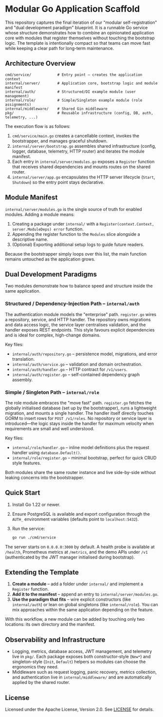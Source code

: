 # Modular Go Application Scaffold

This repository captures the final iteration of our "modular self-registration" and "dual development paradigm" blueprint. It is a runnable Go service whose structure demonstrates how to combine an opinionated application core with modules that register themselves without touching the bootstrap logic. The template is intentionally compact so that teams can move fast while keeping a clear path for long-term maintenance.

## Architecture Overview

```
cmd/service/            # Entry point – creates the application context
internal/server/        # Application core, bootstrap logic and module manifest
internal/auth/          # Structured/DI example module (user management)
internal/role/          # Simple/Singleton example module (role assignments)
internal/middleware/    # Shared Gin middleware
pkg/                    # Reusable infrastructure (config, DB, auth, telemetry, ...)
```

The execution flow is as follows:

1. `cmd/service/main.go` creates a cancellable context, invokes the bootstrapper, and manages graceful shutdown.
2. `internal/server/bootstrap.go` assembles shared infrastructure (config, logger, database, telemetry, HTTP router) and iterates the module manifest.
3. Each entry in `internal/server/modules.go` exposes a `Register` function that receives shared dependencies and mounts routes on the shared router.
4. `internal/server/app.go` encapsulates the HTTP server lifecycle (`Start`, `Shutdown`) so the entry point stays declarative.

## Module Manifest

`internal/server/modules.go` is the single source of truth for enabled modules. Adding a module means:

1. Creating a package under `internal/` with a `Register(context.Context, server.ModuleDeps) error` function.
2. Appending the register function to the `Modules` slice alongside a descriptive name.
3. (Optional) Exporting additional setup logs to guide future readers.

Because the bootstrapper simply loops over this list, the main function remains untouched as the application grows.

## Dual Development Paradigms

Two modules demonstrate how to balance speed and structure inside the same application.

### Structured / Dependency-Injection Path – `internal/auth`

The authentication module models the "enterprise" path. `register.go` wires a repository, service, and HTTP handler. The repository owns migrations and data access logic, the service layer centralises validation, and the handler exposes REST endpoints. This style favours explicit dependencies and is ideal for complex, high-change domains.

Key files:

- `internal/auth/repository.go` – persistence model, migrations, and error translation.
- `internal/auth/service.go` – validation and domain orchestration.
- `internal/auth/handler.go` – HTTP contract for `/v1/users`.
- `internal/auth/register.go` – self-contained dependency graph assembly.

### Simple / Singleton Path – `internal/role`

The role module embraces the "move fast" path. `register.go` fetches the globally initialised database (set up by the bootstrapper), runs a lightweight migration, and mounts a single handler. The handler itself directly touches GORM to insert rows for `POST /v1/roles`. No repository or service layer is introduced—the logic stays inside the handler for maximum velocity when requirements are small and well understood.

Key files:

- `internal/role/handler.go` – inline model definitions plus the request handler using `database.Default()`.
- `internal/role/register.go` – minimal bootstrap, perfect for quick CRUD style features.

Both modules share the same router instance and live side-by-side without leaking concerns into the bootstrapper.

## Quick Start

1. Install Go 1.22 or newer.
2. Ensure PostgreSQL is available and export configuration through the `AUTH_` environment variables (defaults point to `localhost:5432`).
3. Run the service:

   ```bash
   go run ./cmd/service
   ```

The server starts on `0.0.0.0:3000` by default. A health probe is available at `/health`, Prometheus metrics at `/metrics`, and the demo APIs under `/v1` (authenticated by the JWT manager initialised during bootstrap).

## Extending the Template

1. **Create a module** – add a folder under `internal/` and implement a `Register` function.
2. **Add it to the manifest** – append an entry to `internal/server/modules.go`.
3. **Use the paradigm that fits** – wire explicit constructors (like `internal/auth`) or lean on global singletons (like `internal/role`). You can mix approaches within the same application depending on the feature.

With this workflow, a new module can be added by touching only two locations: its own directory and the manifest.

## Observability and Infrastructure

- Logging, metrics, database access, JWT management, and telemetry live in `pkg/`. Each package exposes both constructor-style (`New*`) and singleton-style (`Init`, `Default`) helpers so modules can choose the ergonomics they need.
- Middleware such as request logging, panic recovery, metrics collection, and authentication live in `internal/middleware/` and are automatically applied by the shared router.

## License

Licensed under the Apache License, Version 2.0. See [LICENSE](LICENSE) for details.
